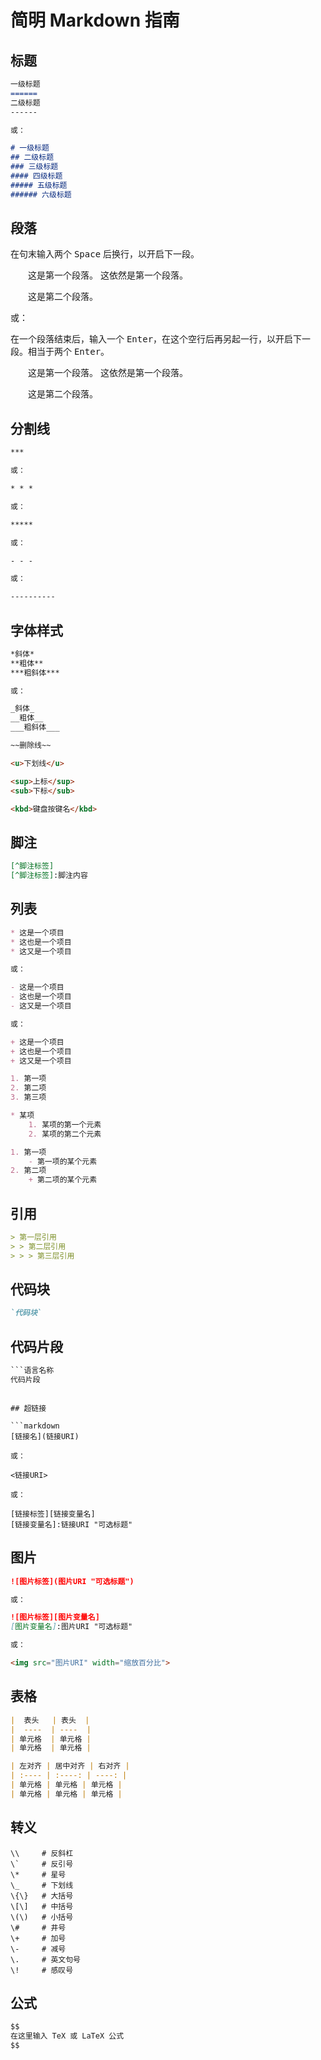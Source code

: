 # 简明 Markdown 指南

## 标题

```markdown
一级标题
======
二级标题
------

或：

# 一级标题
## 二级标题
### 三级标题
#### 四级标题
##### 五级标题
###### 六级标题
```

## 段落

在句末输入两个 <kbd>Space</kbd> 后换行，以开启下一段。

　　这是第一个段落。
这依然是第一个段落。  

　　这是第二个段落。

或：

在一个段落结束后，输入一个 <kbd>Enter</kbd>，在这个空行后再另起一行，以开启下一段。相当于两个 <kbd>Enter</kbd>。

　　这是第一个段落。
这依然是第一个段落。

　　这是第二个段落。

## 分割线

```markdown
***

或：

* * *

或：

*****

或：

- - - 

或：

----------
```

## 字体样式

```markdown
*斜体*
**粗体**
***粗斜体***

或：

_斜体_
__粗体__
___粗斜体___
```

```markdown
~~删除线~~
```

```markdown
<u>下划线</u>
```

```markdown
<sup>上标</sup>
<sub>下标</sub>
```

```markdown
<kbd>键盘按键名</kbd>
```

## 脚注

```markdown
[^脚注标签]
[^脚注标签]:脚注内容
```

## 列表

```markdown
* 这是一个项目
* 这也是一个项目
* 这又是一个项目

或：

- 这是一个项目
- 这也是一个项目
- 这又是一个项目

或：

+ 这是一个项目
+ 这也是一个项目
+ 这又是一个项目
```

```markdown
1. 第一项
2. 第二项
3. 第三项
```

```markdown
* 某项
    1. 某项的第一个元素
    2. 某项的第二个元素
```

```markdown
1. 第一项
    - 第一项的某个元素
2. 第二项
    + 第二项的某个元素
```

##  引用

```markdown
> 第一层引用
> > 第二层引用
> > > 第三层引用
```

## 代码块

```markdown
`代码块`
```

## 代码片段

```markdown
​```语言名称
代码片段
```
```

## 超链接

​```markdown
[链接名](链接URI)

或：

<链接URI>

或：

[链接标签][链接变量名]
[链接变量名]:链接URI "可选标题"
```

## 图片

```markdown
![图片标签](图片URI "可选标题")

或：

![图片标签][图片变量名]
[图片变量名]:图片URI "可选标题"

或：

<img src="图片URI" width="缩放百分比">
```

## 表格

```markdown
|  表头   | 表头  |
|  ----  | ----  |
| 单元格  | 单元格 |
| 单元格  | 单元格 |
```

```markdown
| 左对齐 | 居中对齐 | 右对齐 |
| :---- | :----: | ----: |
| 单元格 | 单元格 | 单元格 |
| 单元格 | 单元格 | 单元格 |
```

## 转义

```
\\     # 反斜杠
\`     # 反引号
\*     # 星号
\_     # 下划线
\{\}   # 大括号
\[\]   # 中括号
\(\)   # 小括号
\#     # 井号
\+     # 加号
\-     # 减号
\.     # 英文句号
\!     # 感叹号
```

## 公式

```markdown
$$
在这里输入 TeX 或 LaTeX 公式
$$
```
